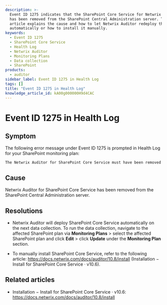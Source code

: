 ```yaml
---
description: >-
  Event ID 1275 indicates that the SharePoint Core Service for Netwrix Auditor
  has been removed from the SharePoint Central Administration server. This
  article explains the cause and how to let Netwrix Auditor redeploy the service
  automatically or how to install it manually.
keywords:
  - Event ID 1275
  - SharePoint Core Service
  - Health Log
  - Netwrix Auditor
  - Monitoring Plans
  - Data collection
  - SharePoint
products:
  - auditor
sidebar_label: Event ID 1275 in Health Log
tags: []
title: "Event ID 1275 in Health Log"
knowledge_article_id: kA00g000000H9d4CAC
---
```


# Event ID 1275 in Health Log

## Symptom

The following error message under Event ID 1275 is prompted in Health Log for your SharePoint monitoring plan:

```text
The Netwrix Auditor for SharePoint Core Service must have been removed
```

## Cause

Netwrix Auditor for SharePoint Core Service has been removed from the SharePoint Central Administration server.

## Resolutions

- Netwrix Auditor will deploy SharePoint Core Service automatically on the next data collection. To run the data collection, navigate to the affected SharePoint plan via **Monitoring Plans** > select the affected SharePoint plan and click **Edit** > click **Update** under the **Monitoring Plan** section.

- To manually install SharePoint Core Service, refer to the following article: https://docs.netwrix.com/docs/auditor/10.8/install (Installation − Install for SharePoint Core Service · v10.6).

## Related articles

- Installation − Install for SharePoint Core Service · v10.6: https://docs.netwrix.com/docs/auditor/10.8/install
